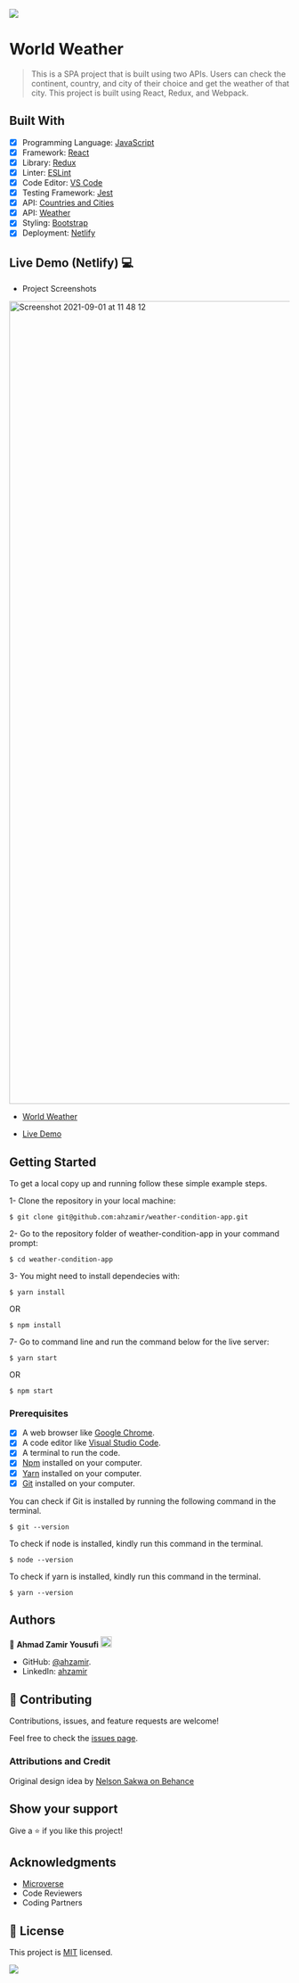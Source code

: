 ![](https://img.shields.io/badge/Microverse-blueviolet)

# World Weather

> This is a SPA project that is built using two APIs. Users can check the continent, country, and city of their choice and get the weather of that city. This project is built using React, Redux, and Webpack.


## Built With 

- [x] Programming Language: [JavaScript](https://www.javascript.com/)
- [x] Framework: [React](https://reactjs.org/)
- [x] Library: [Redux](https://redux.js.org/)
- [x] Linter: [ESLint](https://eslint.org/)
- [x] Code Editor: [VS Code](https://code.visualstudio.com/)
- [x] Testing Framework: [Jest](https://jestjs.io/)
- [x] API: [Countries and Cities](https://documenter.getpostman.com/view/1134062/T1LJjU52?version=latest#fec5b515-b5e1-41c5-8ab4-2cc49bec7694)
- [x] API: [Weather](https://openweathermap.org/api)
- [x] Styling: [Bootstrap](https://getbootstrap.com/)
- [x] Deployment: [Netlify](https://www.netlify.com/)

## Live Demo (Netlify) 💻

- Project Screenshots

<img width="1440" alt="Screenshot 2021-09-01 at 11 48 12" src="project-screenshots.png">

- [World Weather](https://gregarious-pavlova-aaa751.netlify.app/)

- [Live Demo](https://www.loom.com/share/df6ca86a26f7404fad7da7713d312ffb)


## Getting Started

To get a local copy up and running follow these simple example steps.

1- Clone the repository in your local machine:
```
$ git clone git@github.com:ahzamir/weather-condition-app.git
```

2- Go to the repository folder of weather-condition-app in your command prompt:
```
$ cd weather-condition-app
```

3- You might need to install dependecies with:
```
$ yarn install
```
OR
```
$ npm install
```

7- Go to command line and run the command below for the live server:
```
$ yarn start
```
OR
```
$ npm start
```

### Prerequisites

- [x] A web browser like [Google Chrome](https://www.google.com/chrome/).
- [x] A code editor like [Visual Studio Code](https://code.visualstudio.com/).
- [x] A terminal to run the code.
- [x] [Npm](https://www.npmjs.com/) installed on your computer.
- [x] [Yarn](https://yarnpkg.com/) installed on your computer.
- [x] [Git](https://git-scm.com/) installed on your computer.

You can check if Git is installed by running the following command in the terminal.
```
$ git --version
```

To check if node is installed, kindly run this command in the terminal.
```
$ node --version
```

To check if yarn is installed, kindly run this command in the terminal.
```
$ yarn --version
```

## Authors

👤 **Ahmad Zamir Yousufi** <img src="https://emojis.slackmojis.com/emojis/images/1531849430/4246/blob-sunglasses.gif?1531849430" width="20"/>

- GitHub: [@ahzamir](https://github.com/ahzamir).
- LinkedIn: [ahzamir](https://www.linkedin.com/in/ahzamir/)

## 🤝 Contributing

Contributions, issues, and feature requests are welcome!

Feel free to check the [issues page](https://github.com/ahzamir/weather-condition-app/issues).

### Attributions and Credit

Original design idea by [Nelson Sakwa on Behance](https://www.behance.net/sakwadesignstudio)

## Show your support

Give a ⭐️ if you like this project!

## Acknowledgments

- [Microverse](https://www.microverse.org/)
- Code Reviewers
- Coding Partners

## 📝 License

This project is [MIT](./MIT.md) licensed.

![](https://img.shields.io/badge/Microverse-blueviolet)
